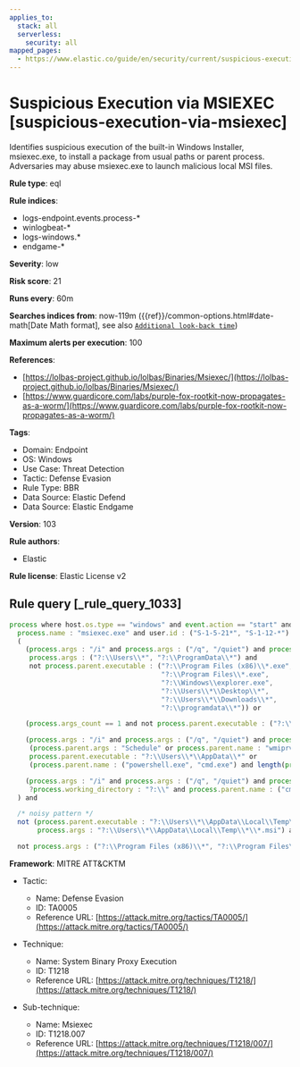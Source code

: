 ```yaml
---
applies_to:
  stack: all
  serverless:
    security: all
mapped_pages:
  - https://www.elastic.co/guide/en/security/current/suspicious-execution-via-msiexec.html
---
```


# Suspicious Execution via MSIEXEC [suspicious-execution-via-msiexec]

Identifies suspicious execution of the built-in Windows Installer, msiexec.exe, to install a package from usual paths or parent process. Adversaries may abuse msiexec.exe to launch malicious local MSI files.

**Rule type**: eql

**Rule indices**:

* logs-endpoint.events.process-*
* winlogbeat-*
* logs-windows.*
* endgame-*

**Severity**: low

**Risk score**: 21

**Runs every**: 60m

**Searches indices from**: now-119m ({{ref}}/common-options.html#date-math[Date Math format], see also [`Additional look-back time`](docs-content://solutions/security/detect-and-alert/create-detection-rule.md#rule-schedule))

**Maximum alerts per execution**: 100

**References**:

* [https://lolbas-project.github.io/lolbas/Binaries/Msiexec/](https://lolbas-project.github.io/lolbas/Binaries/Msiexec/)
* [https://www.guardicore.com/labs/purple-fox-rootkit-now-propagates-as-a-worm/](https://www.guardicore.com/labs/purple-fox-rootkit-now-propagates-as-a-worm/)

**Tags**:

* Domain: Endpoint
* OS: Windows
* Use Case: Threat Detection
* Tactic: Defense Evasion
* Rule Type: BBR
* Data Source: Elastic Defend
* Data Source: Elastic Endgame

**Version**: 103

**Rule authors**:

* Elastic

**Rule license**: Elastic License v2

## Rule query [_rule_query_1033]

```js
process where host.os.type == "windows" and event.action == "start" and
  process.name : "msiexec.exe" and user.id : ("S-1-5-21*", "S-1-12-*") and process.parent.executable != null and
  (
    (process.args : "/i" and process.args : ("/q", "/quiet") and process.args_count == 4 and
     process.args : ("?:\\Users\\*", "?:\\ProgramData\\*") and
     not process.parent.executable : ("?:\\Program Files (x86)\\*.exe",
                                      "?:\\Program Files\\*.exe",
                                      "?:\\Windows\\explorer.exe",
                                      "?:\\Users\\*\\Desktop\\*",
                                      "?:\\Users\\*\\Downloads\\*",
                                      "?:\\programdata\\*")) or

    (process.args_count == 1 and not process.parent.executable : ("?:\\Windows\\explorer.exe", "?:\\Windows\\SysWOW64\\explorer.exe")) or

    (process.args : "/i" and process.args : ("/q", "/quiet") and process.args_count == 4 and
     (process.parent.args : "Schedule" or process.parent.name : "wmiprvse.exe" or
     process.parent.executable : "?:\\Users\\*\\AppData\\*" or
     (process.parent.name : ("powershell.exe", "cmd.exe") and length(process.parent.command_line) >= 200))) or

    (process.args : "/i" and process.args : ("/q", "/quiet") and process.args_count == 4 and
     ?process.working_directory : "?:\\" and process.parent.name : ("cmd.exe", "powershell.exe"))
  ) and

  /* noisy pattern */
  not (process.parent.executable : "?:\\Users\\*\\AppData\\Local\\Temp\\*" and ?process.parent.args_count >= 2 and
       process.args : "?:\\Users\\*\\AppData\\Local\\Temp\\*\\*.msi") and

  not process.args : ("?:\\Program Files (x86)\\*", "?:\\Program Files\\*")
```

**Framework**: MITRE ATT&CKTM

* Tactic:

    * Name: Defense Evasion
    * ID: TA0005
    * Reference URL: [https://attack.mitre.org/tactics/TA0005/](https://attack.mitre.org/tactics/TA0005/)

* Technique:

    * Name: System Binary Proxy Execution
    * ID: T1218
    * Reference URL: [https://attack.mitre.org/techniques/T1218/](https://attack.mitre.org/techniques/T1218/)

* Sub-technique:

    * Name: Msiexec
    * ID: T1218.007
    * Reference URL: [https://attack.mitre.org/techniques/T1218/007/](https://attack.mitre.org/techniques/T1218/007/)



